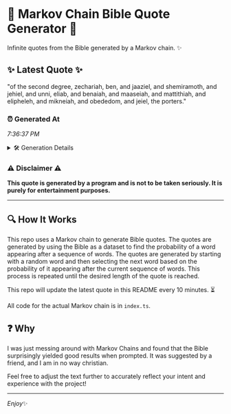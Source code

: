 # 📖 Markov Chain Bible Quote Generator 📖

Infinite quotes from the Bible generated by a Markov chain. ✨

## ✨ Latest Quote ✨
"of the second degree, zechariah, ben, and jaaziel, and shemiramoth, and jehiel, and unni, eliab, and benaiah, and maaseiah, and mattithiah, and elipheleh, and mikneiah, and obededom, and jeiel, the porters."

### ⏰ Generated At
*7:36:37 PM*

<details>
    <summary>🛠️ Generation Details</summary>
    <p>
        <strong>🌱 Seed:</strong> of<br>
        <strong>🔄 Iterations:</strong> 30<br>
        <strong>📜 Context History:</strong><br>[ of ]: the<br>[ of, the ]: second<br>[ of, the, second ]: degree,<br>[ of, the, second, degree, ]: zechariah,<br>[ of, the, second, degree,, zechariah, ]: ben,<br>[ of, the, second, degree,, zechariah,, ben, ]: and<br>[ the, second, degree,, zechariah,, ben,, and ]: jaaziel,<br>[ second, degree,, zechariah,, ben,, and, jaaziel, ]: and<br>[ degree,, zechariah,, ben,, and, jaaziel,, and ]: shemiramoth,<br>[ zechariah,, ben,, and, jaaziel,, and, shemiramoth, ]: and<br>[ ben,, and, jaaziel,, and, shemiramoth,, and ]: jehiel,<br>[ and, jaaziel,, and, shemiramoth,, and, jehiel, ]: and<br>[ jaaziel,, and, shemiramoth,, and, jehiel,, and ]: unni,<br>[ and, shemiramoth,, and, jehiel,, and, unni, ]: eliab,<br>[ shemiramoth,, and, jehiel,, and, unni,, eliab, ]: and<br>[ and, jehiel,, and, unni,, eliab,, and ]: benaiah,<br>[ jehiel,, and, unni,, eliab,, and, benaiah, ]: and<br>[ and, unni,, eliab,, and, benaiah,, and ]: maaseiah,<br>[ unni,, eliab,, and, benaiah,, and, maaseiah, ]: and<br>[ eliab,, and, benaiah,, and, maaseiah,, and ]: mattithiah,<br>[ and, benaiah,, and, maaseiah,, and, mattithiah, ]: and<br>[ benaiah,, and, maaseiah,, and, mattithiah,, and ]: elipheleh,<br>[ and, maaseiah,, and, mattithiah,, and, elipheleh, ]: and<br>[ maaseiah,, and, mattithiah,, and, elipheleh,, and ]: mikneiah,<br>[ and, mattithiah,, and, elipheleh,, and, mikneiah, ]: and<br>[ mattithiah,, and, elipheleh,, and, mikneiah,, and ]: obededom,<br>[ and, elipheleh,, and, mikneiah,, and, obededom, ]: and<br>[ elipheleh,, and, mikneiah,, and, obededom,, and ]: jeiel,<br>[ and, mikneiah,, and, obededom,, and, jeiel, ]: the<br>[ mikneiah,, and, obededom,, and, jeiel,, the ]: porters.<br>
    </p>
</details>

### ⚠️ Disclaimer ⚠️
**This quote is generated by a program and is not to be taken seriously. It is purely for entertainment purposes.**

---

## 🔍 How It Works

This repo uses a Markov chain to generate Bible quotes. The quotes are generated by using the Bible as a dataset to find the probability of a word appearing after a sequence of words. The quotes are generated by starting with a random word and then selecting the next word based on the probability of it appearing after the current sequence of words. This process is repeated until the desired length of the quote is reached.

This repo will update the latest quote in this README every 10 minutes. ⏳

All code for the actual Markov chain is in `index.ts`.

## ❓ Why

I was just messing around with Markov Chains and found that the Bible surprisingly yielded good results when prompted. 
It was suggested by a friend, and I am in no way christian.

Feel free to adjust the text further to accurately reflect your intent and experience with the project!

---

*Enjoy*✨
